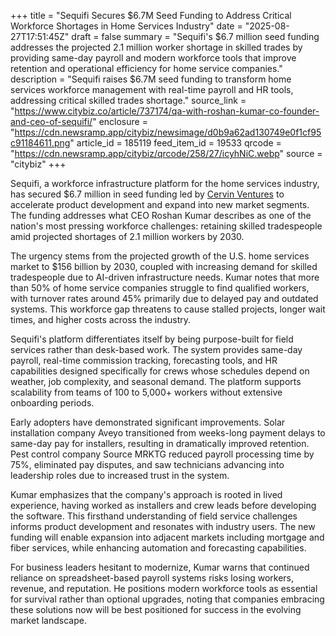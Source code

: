 +++
title = "Sequifi Secures $6.7M Seed Funding to Address Critical Workforce Shortages in Home Services Industry"
date = "2025-08-27T17:51:45Z"
draft = false
summary = "Sequifi's $6.7 million seed funding addresses the projected 2.1 million worker shortage in skilled trades by providing same-day payroll and modern workforce tools that improve retention and operational efficiency for home service companies."
description = "Sequifi raises $6.7M seed funding to transform home services workforce management with real-time payroll and HR tools, addressing critical skilled trades shortage."
source_link = "https://www.citybiz.co/article/737174/qa-with-roshan-kumar-co-founder-and-ceo-of-sequifi/"
enclosure = "https://cdn.newsramp.app/citybiz/newsimage/d0b9a62ad130749e0f1cf95c91184611.png"
article_id = 185119
feed_item_id = 19533
qrcode = "https://cdn.newsramp.app/citybiz/qrcode/258/27/icyhNiC.webp"
source = "citybiz"
+++

<p>Sequifi, a workforce infrastructure platform for the home services industry, has secured $6.7 million in seed funding led by <a href="https://www.cervinventures.com" rel="nofollow" target="_blank">Cervin Ventures</a> to accelerate product development and expand into new market segments. The funding addresses what CEO Roshan Kumar describes as one of the nation's most pressing workforce challenges: retaining skilled tradespeople amid projected shortages of 2.1 million workers by 2030.</p><p>The urgency stems from the projected growth of the U.S. home services market to $156 billion by 2030, coupled with increasing demand for skilled tradespeople due to AI-driven infrastructure needs. Kumar notes that more than 50% of home service companies struggle to find qualified workers, with turnover rates around 45% primarily due to delayed pay and outdated systems. This workforce gap threatens to cause stalled projects, longer wait times, and higher costs across the industry.</p><p>Sequifi's platform differentiates itself by being purpose-built for field services rather than desk-based work. The system provides same-day payroll, real-time commission tracking, forecasting tools, and HR capabilities designed specifically for crews whose schedules depend on weather, job complexity, and seasonal demand. The platform supports scalability from teams of 100 to 5,000+ workers without extensive onboarding periods.</p><p>Early adopters have demonstrated significant improvements. Solar installation company Aveyo transitioned from weeks-long payment delays to same-day pay for installers, resulting in dramatically improved retention. Pest control company Source MRKTG reduced payroll processing time by 75%, eliminated pay disputes, and saw technicians advancing into leadership roles due to increased trust in the system.</p><p>Kumar emphasizes that the company's approach is rooted in lived experience, having worked as installers and crew leads before developing the software. This firsthand understanding of field service challenges informs product development and resonates with industry users. The new funding will enable expansion into adjacent markets including mortgage and fiber services, while enhancing automation and forecasting capabilities.</p><p>For business leaders hesitant to modernize, Kumar warns that continued reliance on spreadsheet-based payroll systems risks losing workers, revenue, and reputation. He positions modern workforce tools as essential for survival rather than optional upgrades, noting that companies embracing these solutions now will be best positioned for success in the evolving market landscape.</p>